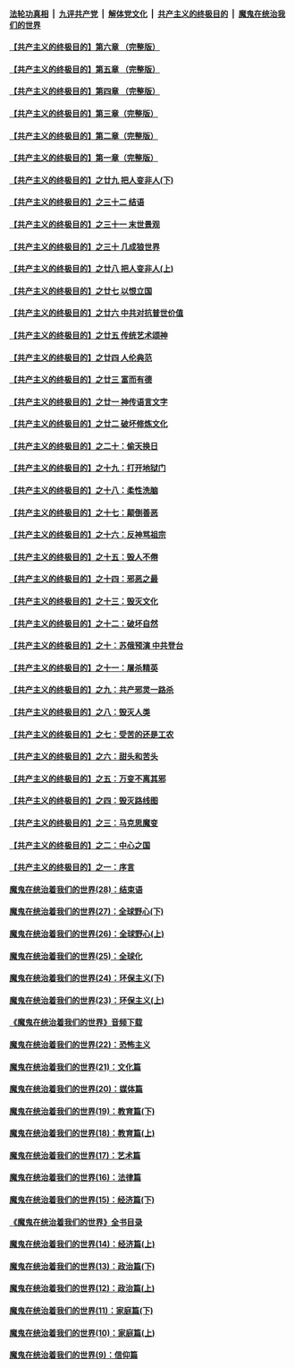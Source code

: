 ####  [法轮功真相](../../../../basic/blob/master/README.md?t=04300201) &nbsp;|&nbsp; [九评共产党](../../../../9ping.md/blob/master/README.md?t=04300201) &nbsp;|&nbsp; [解体党文化](../../../../jtdwh.md/blob/master/README.md?t=04300201)  &nbsp;|&nbsp; [共产主义的终极目的](../../../../gczydzjmd.md/blob/master/README.md?t=04300201) &nbsp;|&nbsp; [魔鬼在统治我们的世界](../../../../mgztzwmdsj.md/blob/master/README.md?t=04300201) 

#### [【共产主义的终极目的】第六章 （完整版）](../pages/nsc422/n11428913.md?t=04300201) 

#### [【共产主义的终极目的】第五章 （完整版）](../pages/nsc422/n11428912.md?t=04300201) 

#### [【共产主义的终极目的】第四章 （完整版）](../pages/nsc422/n11428907.md?t=04300201) 

#### [【共产主义的终极目的】第三章（完整版）](../pages/nsc422/n11428848.md?t=04300201) 

#### [【共产主义的终极目的】第二章（完整版）](../pages/nsc422/n11428831.md?t=04300201) 

#### [【共产主义的终极目的】第一章（完整版）](../pages/nsc422/n11417651.md?t=04300201) 

#### [【共产主义的终极目的】之廿九 把人变非人(下)](../pages/nsc422/n11344140.md?t=04300201) 

#### [【共产主义的终极目的】之三十二 结语](../pages/nsc422/n11360535.md?t=04300201) 

#### [【共产主义的终极目的】之三十一 末世景观](../pages/nsc422/n11351129.md?t=04300201) 

#### [【共产主义的终极目的】之三十 几成狼世界](../pages/nsc422/n11348280.md?t=04300201) 

#### [【共产主义的终极目的】之廿八 把人变非人(上)](../pages/nsc422/n11340492.md?t=04300201) 

#### [【共产主义的终极目的】之廿七 以恨立国](../pages/nsc422/n11336944.md?t=04300201) 

#### [【共产主义的终极目的】之廿六 中共对抗普世价值](../pages/nsc422/n11324785.md?t=04300201) 

#### [【共产主义的终极目的】之廿五 传统艺术颂神](../pages/nsc422/n11296396.md?t=04300201) 

#### [【共产主义的终极目的】之廿四 人伦典范](../pages/nsc422/n11296397.md?t=04300201) 

#### [【共产主义的终极目的】之廿三 富而有德](../pages/nsc422/n11283598.md?t=04300201) 

#### [【共产主义的终极目的】之廿一 神传语言文字](../pages/nsc422/n11263265.md?t=04300201) 

#### [【共产主义的终极目的】之廿二 破坏修炼文化](../pages/nsc422/n11245728.md?t=04300201) 

#### [【共产主义的终极目的】之二十：偷天换日](../pages/nsc422/n11238846.md?t=04300201) 

#### [【共产主义的终极目的】之十九：打开地狱门](../pages/nsc422/n11206376.md?t=04300201) 

#### [【共产主义的终极目的】之十八：柔性洗脑](../pages/nsc422/n11199994.md?t=04300201) 

#### [【共产主义的终极目的】之十七：颠倒善恶](../pages/nsc422/n11179782.md?t=04300201) 

#### [【共产主义的终极目的】之十六：反神骂祖宗](../pages/nsc422/n11166798.md?t=04300201) 

#### [【共产主义的终极目的】之十五：毁人不倦](../pages/nsc422/n11166792.md?t=04300201) 

#### [【共产主义的终极目的】之十四：邪恶之最](../pages/nsc422/n11150249.md?t=04300201) 

#### [【共产主义的终极目的】之十三：毁灭文化](../pages/nsc422/n11135227.md?t=04300201) 

#### [【共产主义的终极目的】之十二：破坏自然](../pages/nsc422/n11135214.md?t=04300201) 

#### [【共产主义的终极目的】之十：苏俄预演 中共登台](../pages/nsc422/n11118424.md?t=04300201) 

#### [【共产主义的终极目的】之十一：屠杀精英](../pages/nsc422/n11118442.md?t=04300201) 

#### [【共产主义的终极目的】之九：共产邪灵一路杀](../pages/nsc422/n11114139.md?t=04300201) 

#### [【共产主义的终极目的】之八：毁灭人类](../pages/nsc422/n11108503.md?t=04300201) 

#### [【共产主义的终极目的】之七：受苦的还是工农](../pages/nsc422/n11101809.md?t=04300201) 

#### [【共产主义的终极目的】之六：甜头和苦头](../pages/nsc422/n11096971.md?t=04300201) 

#### [【共产主义的终极目的】之五：万变不离其邪](../pages/nsc422/n11091285.md?t=04300201) 

#### [【共产主义的终极目的】之四：毁灭路线图](../pages/nsc422/n11086284.md?t=04300201) 

#### [【共产主义的终极目的】之三：马克思魔变](../pages/nsc422/n11061941.md?t=04300201) 

#### [【共产主义的终极目的】之二：中心之国](../pages/nsc422/n11047728.md?t=04300201) 

#### [【共产主义的终极目的】之一：序言](../pages/nsc422/n11086077.md?t=04300201) 

#### [魔鬼在统治着我们的世界(28)：结束语](../pages/nsc422/n10936246.md?t=04300201) 

#### [魔鬼在统治着我们的世界(27)：全球野心(下)](../pages/nsc422/n10928319.md?t=04300201) 

#### [魔鬼在统治着我们的世界(26)：全球野心(上)](../pages/nsc422/n10900318.md?t=04300201) 

#### [魔鬼在统治着我们的世界(25)：全球化](../pages/nsc422/n10788205.md?t=04300201) 

#### [魔鬼在统治着我们的世界(24)：环保主义(下)](../pages/nsc422/n10695307.md?t=04300201) 

#### [魔鬼在统治着我们的世界(23)：环保主义(上)](../pages/nsc422/n10688613.md?t=04300201) 

#### [《魔鬼在统治着我们的世界》音频下载](../pages/nsc422/n10635553.md?t=04300201) 

#### [魔鬼在统治着我们的世界(22)：恐怖主义](../pages/nsc422/n10614727.md?t=04300201) 

#### [魔鬼在统治着我们的世界(21)：文化篇](../pages/nsc422/n10597706.md?t=04300201) 

#### [魔鬼在统治着我们的世界(20)：媒体篇](../pages/nsc422/n10586579.md?t=04300201) 

#### [魔鬼在统治着我们的世界(19)：教育篇(下)](../pages/nsc422/n10564808.md?t=04300201) 

#### [魔鬼在统治着我们的世界(18)：教育篇(上)](../pages/nsc422/n10526970.md?t=04300201) 

#### [魔鬼在统治着我们的世界(17)：艺术篇](../pages/nsc422/n10499093.md?t=04300201) 

#### [魔鬼在统治着我们的世界(16)：法律篇](../pages/nsc422/n10485969.md?t=04300201) 

#### [魔鬼在统治着我们的世界(15)：经济篇(下)](../pages/nsc422/n10469975.md?t=04300201) 

#### [《魔鬼在统治着我们的世界》全书目录](../pages/nsc422/n10464261.md?t=04300201) 

#### [魔鬼在统治着我们的世界(14)：经济篇(上)](../pages/nsc422/n10457370.md?t=04300201) 

#### [魔鬼在统治着我们的世界(13)：政治篇(下)](../pages/nsc422/n10448270.md?t=04300201) 

#### [魔鬼在统治着我们的世界(12)：政治篇(上)](../pages/nsc422/n10444576.md?t=04300201) 

#### [魔鬼在统治着我们的世界(11)：家庭篇(下)](../pages/nsc422/n10440961.md?t=04300201) 

#### [魔鬼在统治着我们的世界(10)：家庭篇(上)](../pages/nsc422/n10435448.md?t=04300201) 

#### [魔鬼在统治着我们的世界(9)：信仰篇](../pages/nsc422/n10432159.md?t=04300201) 

